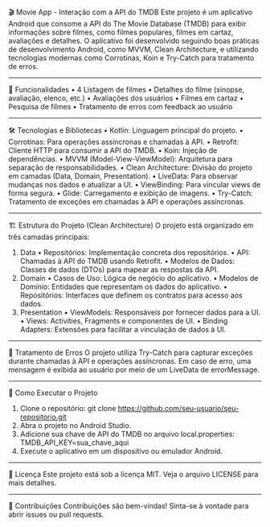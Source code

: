 🎬 Movie App - Interação com a API do TMDB
Este projeto é um aplicativo Android que consome a API do The Movie Database (TMDB) para exibir informações sobre filmes, como filmes populares, filmes em cartaz, avaliações e detalhes. O aplicativo foi desenvolvido seguindo boas práticas de desenvolvimento Android, como MVVM, Clean Architecture, e utilizando tecnologias modernas como Corrotinas, Koin e Try-Catch para tratamento de erros.
________________________________________
🚀 Funcionalidades
•	4 Listagem de filmes
•	Detalhes do filme (sinopse, avaliação, elenco, etc.)
•	Avaliações dos usuários
•	Filmes em cartaz
•	Pesquisa de filmes
•	Tratamento de erros com feedback ao usuário
________________________________________
🛠 Tecnologias e Bibliotecas
•	Kotlin: Linguagem principal do projeto.
•	Corrotinas: Para operações assíncronas e chamadas à API.
•	Retrofit: Cliente HTTP para consumir a API do TMDB.
•	Koin: Injeção de dependências.
•	MVVM (Model-View-ViewModel): Arquitetura para separação de responsabilidades.
•	Clean Architecture: Divisão do projeto em camadas (Data, Domain, Presentation).
•	LiveData: Para observar mudanças nos dados e atualizar a UI.
•	ViewBinding: Para vincular views de forma segura.
•	Glide: Carregamento e exibição de imagens.
•	Try-Catch: Tratamento de exceções em chamadas à API e operações assíncronas.
________________________________________
🏗 Estrutura do Projeto (Clean Architecture)
O projeto está organizado em três camadas principais:
1. Data
•	Repositórios: Implementação concreta dos repositórios.
•	API: Chamadas à API do TMDB usando Retrofit.
•	Modelos de Dados: Classes de dados (DTOs) para mapear as respostas da API.
2. Domain
•	Casos de Uso: Lógica de negócio do aplicativo.
•	Modelos de Domínio: Entidades que representam os dados do aplicativo.
•	Repositórios: Interfaces que definem os contratos para acesso aos dados.
3. Presentation
•	ViewModels: Responsáveis por fornecer dados para a UI.
•	Views: Activities, Fragments e componentes de UI.
•	Binding Adapters: Extensões para facilitar a vinculação de dados à UI.
________________________________________
🚨 Tratamento de Erros
O projeto utiliza Try-Catch para capturar exceções durante chamadas à API e operações assíncronas. Em caso de erro, uma mensagem é exibida ao usuário por meio de um LiveData de errorMessage.
________________________________________
📝 Como Executar o Projeto
1.	Clone o repositório:
git clone https://github.com/seu-usuario/seu-repositorio.git
2.	Abra o projeto no Android Studio.
3.	Adicione sua chave de API do TMDB no arquivo local.properties:
TMDB_API_KEY=sua_chave_aqui
4.	Execute o aplicativo em um dispositivo ou emulador Android.
________________________________________
📄 Licença
Este projeto está sob a licença MIT. Veja o arquivo LICENSE para mais detalhes.
________________________________________
🙌 Contribuições
Contribuições são bem-vindas! Sinta-se à vontade para abrir issues ou pull requests.
